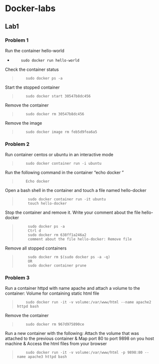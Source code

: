 # Docker-labs

## Lab1

### Problem 1

Run the container hello-world
-         sudo docker run hello-world

Check the container status
>         sudo docker ps -a

Start the stopped container
>         sudo docker start 30547b8dc456

Remove the container
>         sudo docker rm 30547b8dc456

Remove the image
>         sudo docker image rm feb5d9fea6a5 

### Problem 2

Run container centos or ubuntu in an interactive mode 
>         sudo docker container run -i ubuntu

Run the following command in the container “echo docker ”
>         Echo docker

Open a bash shell in the container and touch a file named hello-docker
>          sudo docker container run -it ubuntu
>          touch hello-docker

Stop the container and remove it. Write your comment about the file hello-docker
>          sudo docker ps -a
>          Ctrl d
>          sudo docker rm 638ff1a246a2
>          comment about the file hello-docker: Remove file


Remove all stopped containers
>          sudo docker rm $(sudo docker ps -a -q)
>          OR
>          sudo docker container prune

### Problem 3
Run a container httpd with name apache and attach a volume to the container: Volume for containing static html file
>         sudo docker run -it -v volume:/var/www/html --name apache2 httpd bash

Remove the container
>         sudo docker rm 967d975890ce 

Run a new container with the following: Attach the volume that was attached to the
previous container & Map port 80 to port 9898 on you host machine & Access the html files from your browser
>         sudo docker run -it -v volume:/var/www/html -p 9898:80 --name apache3 httpd bash
